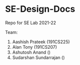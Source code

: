 # SE-Design-Docs

Repo for SE Lab 2021-22

Team: 
1. Aashish Prateek (191CS225)
2. Alan Tony (191CS207)
3. Ashutosh Anand ()
4. Sudarshan Sundarrajan ()
